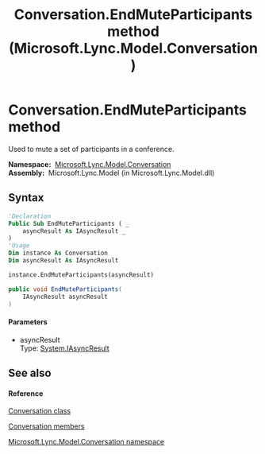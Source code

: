 ﻿---
title: Conversation.EndMuteParticipants method  (Microsoft.Lync.Model.Conversation)
TOCTitle: 'EndMuteParticipants method '
ms:assetid: M:Microsoft.Lync.Model.Conversation.Conversation.EndMuteParticipants(System.IAsyncResult)_DI_3_UC_OCS14MrefLyncWPF
ms:mtpsurl: https://msdn.microsoft.com/en-us/library/microsoft.lync.model.conversation.conversation.endmuteparticipants(v=office.15)
ms:contentKeyID: 48592270
ms.date: 07/28/2014
mtps_version: v=office.15
f1_keywords:
- Microsoft.Lync.Model.Conversation.Conversation.EndMuteParticipants
dev_langs:
- CSharp
- JScript
- VB
- other
---

# Conversation.EndMuteParticipants method

Used to mute a set of participants in a conference.

**Namespace:**  [Microsoft.Lync.Model.Conversation](microsoft-lync-model-conversation-namespace_2.md)  
**Assembly:**  Microsoft.Lync.Model (in Microsoft.Lync.Model.dll)

## Syntax

``` vb
'Declaration
Public Sub EndMuteParticipants ( _
    asyncResult As IAsyncResult _
)
'Usage
Dim instance As Conversation
Dim asyncResult As IAsyncResult

instance.EndMuteParticipants(asyncResult)
```

``` csharp
public void EndMuteParticipants(
    IAsyncResult asyncResult
)
```

#### Parameters

  - asyncResult  
    Type: [System.IAsyncResult](http://msdn2.microsoft.com/en-us/library/ft8a6455)  

## See also

#### Reference

[Conversation class](conversation-class-microsoft-lync-model-conversation_2.md)

[Conversation members](conversation-members-microsoft-lync-model-conversation_2.md)

[Microsoft.Lync.Model.Conversation namespace](microsoft-lync-model-conversation-namespace_2.md)

